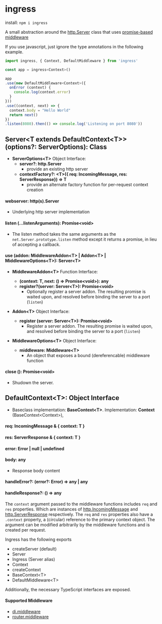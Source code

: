 # ingress

install: `npm i ingress`

A small abstraction around the [http.Server] class that uses [promise-based middleware]

If you use javascript, just ignore the type annotations in the following example.

```javascript
import ingress, { Context, DefaultMiddleware } from 'ingress'

const app = ingress<Context>()

app
.use(new DefaultMiddleware<Context>({
  onError (context) {
    console.log(context.error)
  }
}))
.use((context, next) => {
  context.body = "Hello World"
  return next()
})
.listen(8080).then(() => console.log('Listening on port 8080'))
```

## Server\<T extends DefaultContext\<T\>\> (options?: ServerOptions): Class

- **ServerOptions\<T\>** Object Interface:
  - **server?: http.Server**
    - provide an existing http server
  - **contextFactory?: \<T\>({ req: IncomingMessage, res: ServerResponse}) => T**
    - provide an alternate factory function for per-request context creation

#### webserver: http(s).Server
- Underlying http server implementation

#### listen (...listenArguments): Promise\<void\>
- The listen method takes the same arguments as the `net.Server.prototype.listen` method except it returns a promise, in lieu of accepting a callback.

#### use (addon: MiddlewareAddon\<T\> | Addon\<T\> | MiddlewareOptions\<T\>): Server\<T\>

- **MiddlewareAddon\<T\>** Function Interface:
  - **(context: T, next: () => Promise\<void\>): any**
  - **register?(server: Server\<T\>): Promise\<void\>**
    - Optionally register a server addon. The resulting promise is waited upon, and resolved before binding the server to a port (`listen`)

- **Addon\<T\>** Object Interface:
  - **register (server: Server\<T\>): Promise\<void\>**
    - Register a server addon. The resulting promise is waited upon, and resolved before binding the server to a port (`listen`)

- **MiddlewareOptions\<T\>** Object Interface:
  - **middleware: Middleware\<T\>**
    - An object that exposes a bound (dereferencable) middleware function


#### close (): Promise\<void\>
- Shudown the server.

## DefaultContext\<T\>: Object Interface
- Baseclass implementation: **BaseContext\<T\>**. Implementation: **Context** (BaseContext\<Context\>),

#### req: IncomingMessage & { context: T }

#### res: ServerResponse & { context: T }

#### error: Error | null | undefined

#### body: any
- Response body content

#### handleError?: (error?: Error) => any | any

#### handleResponse?: () => any


The `context` argument passed to the middleware functions includes `req` and `res` properties. Which are instances of [http.IncomingMessage] and [http.ServerResponse] respectively.
The `req` and `res` properties also have a `.context` property, a (circular) reference to the primary context object. The argument can be modified arbitrarily by the middleware functions and is created per request.

Ingress has the following exports
- createServer (default)
- Server
- Ingress (Server alias)
- Context
- createContext
- BaseContext\<T\>
- DefaultMiddleware\<T\>

Additionally, the necessary TypeScript interfaces are exposed.

#### Supported Middleware
- [di.middleware](https://github.com/calebboyd/di.middleware)
- [router.middleware](https://github.com/calebboyd/router.middleware)



[http.IncomingMessage]: https://nodejs.org/api/http.html#http_class_http_incomingmessage
[http.ServerResponse]: https://nodejs.org/api/http.html#http_class_http_serverresponse
[http.Server]: https://nodejs.org/api/http.html#http_class_http_server
[promise-based middleware]: https://github.com/calebboyd/app-builder

